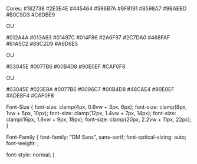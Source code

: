 Cores:
#182738
#2E3E4E
#445464
#596B7A
#6F8191
#8598A7
#9BAEBD
#B0C5D3
#C6DBE9

OU

#012A4A
#013A63
#01497C
#014F86
#2A6F97
#2C7DA0
#468FAF
#61A5C2
#89C2D9
#A9D6E5

OU

#03045E
#0077B6
#00B4D8
#90E0EF
#CAF0F8

OU

#03045E
#023E8A
#0077B6
#0096C7
#00B4D8
#48CAE4
#90E0EF
#ADE8F4
#CAF0F8


Font-Size {
font-size: clamp(4px, 0.6vw + 3px, 6px);
font-size: clamp(8px, 1vw + 5px, 10px);
font-size: clamp(12px, 1.4vw + 7px, 14px);
font-size: clamp(16px, 1.8vw + 9px, 18px);
font-size: clamp(20px, 2.2vw + 11px, 22px);
}

Font-Family {
font-family: "DM Sans", sans-serif;
font-optical-sizing: auto;
font-weight: <weight>;
<!--
<weight>: Use a value from 100 to 1000
-->
font-style: normal;
}

